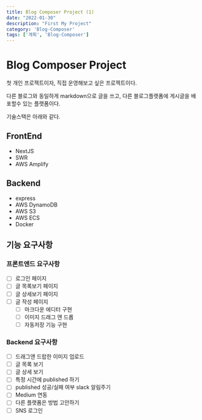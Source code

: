 ```yaml
---
title: Blog Composer Project (1)
date: "2022-01-30"
description: "First My Project"
category: 'Blog-Composer'
tags: ['계획', 'Blog-Composer']
---
```


# Blog Composer Project

첫 개인 프로젝트이자, 직접 운영해보고 싶은 프로젝트이다.

다른 블로그와 동일하게 markdown으로 글을 쓰고, 다른 블로그플랫폼에 게시글을 배포할수 있는 플랫폼이다.

기술스택은 아래와 같다.

## FrontEnd
- NextJS
- SWR
- AWS Amplify

## Backend
- express
- AWS DynamoDB
- AWS S3
- AWS ECS
- Docker

## 기능 요구사항

### 프론트엔드 요구사항
- [ ] 로그인 페이지
- [ ] 글 목록보기 페이지
- [ ] 글 상세보기 페이지
- [ ] 글 작성 페이지
    - [ ] 마크다운 에디터 구현
    - [ ] 이미지 드래그 앤 드롭
    - [ ] 자동저장 기능 구현

### Backend 요구사항
- [ ] 드래그앤 드랍한 이미지 업로드
- [ ] 글 목록 보기
- [ ] 글 상세 보기
- [ ] 특정 시간에 published 하기
- [ ] published 성공/실패 여부 slack 알림주기
- [ ] Medium 연동
- [ ] 다른 플랫폼은 방법 고안하기
- [ ] SNS 로그인
